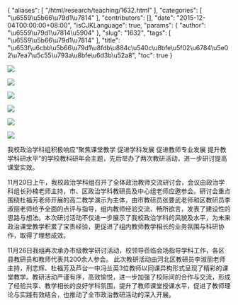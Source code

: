 {
    "aliases": [
        "/html/research/teaching/1632.html"
    ],
    "categories": [
        "\u6559\u5b66\u79d1\u7814"
    ],
    "contributors": [],
    "date": "2015-12-04T00:00:00+08:00",
    "isCJKLanguage": true,
    "params": {
        "author": "\u6559\u79d1\u7814\u5904"
    },
    "slug": "1632",
    "tags": [
        "\u6559\u5b66\u79d1\u7814"
    ],
    "title": "\u653f\u6cbb\u5b66\u79d1\u8fdb\u884c\u540c\u8bfe\u5f02\u6784\u5e02\u7ea7\u5c55\u793a\u8bfe\u6d3b\u52a8",
    "toc": true
}

![](https://cdn.tfls.online/mirror/full/e082d8fec10f6b58e93c97a7c704eca85848ed74.jpg)




![](https://cdn.tfls.online/mirror/full/0d85460e1827379f5292db8e2dbb39e6acefa073.jpg)




![](https://cdn.tfls.online/mirror/full/aa83f47dc0117cb42f382830ff7197849b1ebccb.jpg)




![](https://cdn.tfls.online/mirror/full/eb119722011649b437dfeeba1f026c9a78ce5c4a.jpg)




![](https://cdn.tfls.online/mirror/full/c1b85842f37f597744053d6722f3935999c8e888.jpg)




![](https://cdn.tfls.online/mirror/full/88af2a334abbce0e1c03067cf7b7c0fe71ecdf89.jpg)









我校政治学科组积极响应“聚焦课堂教学 促进学科发展 促进教师专业发展 提升教学科研水平”的学校教科研年会主题，先后举办了两次教研活动，进一步研讨提高课堂实效。




11月20日上午，我校政治学科组召开了全体政治教师交流研讨会，会议由政治学科组长孙楠老师主持，市、区政治学科教研员及中心组老师应邀参会。研讨会重点围绕杜福芳老师开展的高二教学演示为主体，由市教研员张要武老师和区教研员李淑丽老师给予全面的点评与指导，组内教师经验交流、畅所欲言，发表了建设性的思路与想法。本次研讨活动不仅进一步展示了我校政治学科的风貌及水平，为未来政治课堂教学积累了宝贵经验，更促进了组内教师教学相长的业务氛围与科研协作，取得了理想成效。




11月26日我组再次承办市级教学研讨活动，校领导莅临会场指导学科工作，各区县教研员和教师代表共200余人参会。 此次教研活动由河北区教研员李淑丽老师主持，刑志辉、杜福芳及芦台一中冯兰英3位教师以同课异构形式呈现了精彩的课堂教学。教研活动严谨有序，高效愉悦，进一步加强了校际间的合作与交流，形成了经验共享、教学相长的良好学科氛围，提升了教师课堂授课水平，促进了教师理论与实践有效结合，也推动了全市政治教研活动的深入开展。




  





  





  



